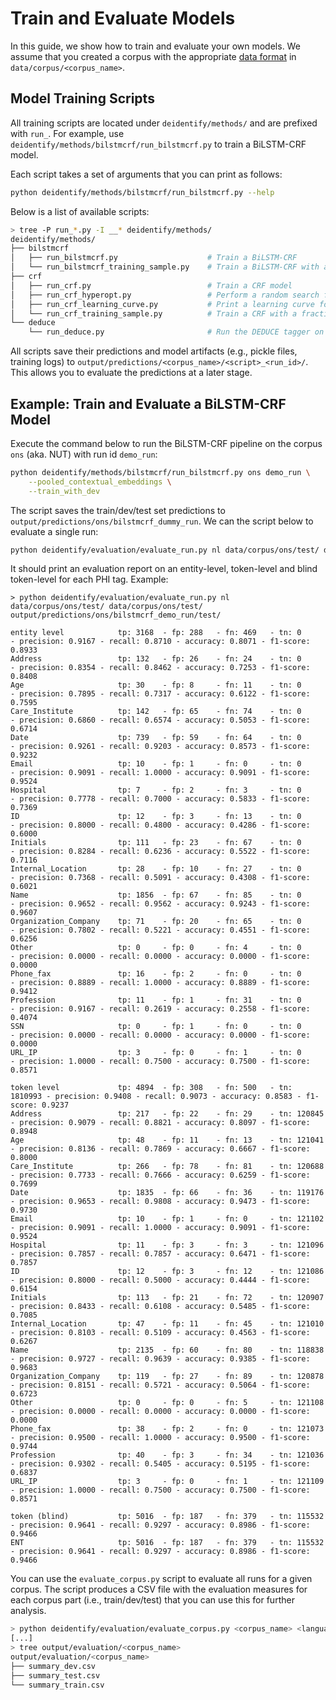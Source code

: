 # Train and Evaluate Models

In this guide, we show how to train and evaluate your own models. We assume that you created a corpus with the appropriate [data format](01_data_format.md) in `data/corpus/<corpus_name>`.

## Model Training Scripts

All training scripts are located under `deidentify/methods/` and are prefixed with `run_`. For example, use `deidentify/methods/bilstmcrf/run_bilstmcrf.py` to train a BiLSTM-CRF model.

Each script takes a set of arguments that you can print as follows:

```sh
python deidentify/methods/bilstmcrf/run_bilstmcrf.py --help
```

Below is a list of available scripts:

```sh
> tree -P run_*.py -I __* deidentify/methods/
deidentify/methods/
├── bilstmcrf
│   ├── run_bilstmcrf.py                    # Train a BiLSTM-CRF
│   └── run_bilstmcrf_training_sample.py    # Train a BiLSTM-CRF with a fraction of the training set
├── crf
│   ├── run_crf.py                          # Train a CRF model
│   ├── run_crf_hyperopt.py                 # Perform a random search for a CRF model
│   ├── run_crf_learning_curve.py           # Print a learning curve for a CRF model
│   └── run_crf_training_sample.py          # Train a CRF with a fraction of the training set
└── deduce
    └── run_deduce.py                       # Run the DEDUCE tagger on your dataset
```

All scripts save their predictions and model artifacts (e.g., pickle files, training logs) to `output/predictions/<corpus_name>/<script>_<run_id>/`. This allows you to evaluate the predictions at a later stage.

## Example: Train and Evaluate a BiLSTM-CRF Model

Execute the command below to run the BiLSTM-CRF pipeline on the corpus `ons` (aka. NUT) with run id `demo_run`:

```sh
python deidentify/methods/bilstmcrf/run_bilstmcrf.py ons demo_run \
    --pooled_contextual_embeddings \
    --train_with_dev
```

The script saves the train/dev/test set predictions to `output/predictions/ons/bilstmcrf_dummy_run`. We can the script below to evaluate a single run:

```sh
python deidentify/evaluation/evaluate_run.py nl data/corpus/ons/test/ data/corpus/ons/test/ output/predictions/ons/bilstmcrf_demo_run/test/
```

It should print an evaluation report on an entity-level, token-level and blind token-level for each PHI tag. Example:

```
> python deidentify/evaluation/evaluate_run.py nl data/corpus/ons/test/ data/corpus/ons/test/ output/predictions/ons/bilstmcrf_demo_run/test/

entity level        	tp: 3168  - fp: 288   - fn: 469   - tn: 0     - precision: 0.9167 - recall: 0.8710 - accuracy: 0.8071 - f1-score: 0.8933
Address             	tp: 132   - fp: 26    - fn: 24    - tn: 0     - precision: 0.8354 - recall: 0.8462 - accuracy: 0.7253 - f1-score: 0.8408
Age                 	tp: 30    - fp: 8     - fn: 11    - tn: 0     - precision: 0.7895 - recall: 0.7317 - accuracy: 0.6122 - f1-score: 0.7595
Care_Institute      	tp: 142   - fp: 65    - fn: 74    - tn: 0     - precision: 0.6860 - recall: 0.6574 - accuracy: 0.5053 - f1-score: 0.6714
Date                	tp: 739   - fp: 59    - fn: 64    - tn: 0     - precision: 0.9261 - recall: 0.9203 - accuracy: 0.8573 - f1-score: 0.9232
Email               	tp: 10    - fp: 1     - fn: 0     - tn: 0     - precision: 0.9091 - recall: 1.0000 - accuracy: 0.9091 - f1-score: 0.9524
Hospital            	tp: 7     - fp: 2     - fn: 3     - tn: 0     - precision: 0.7778 - recall: 0.7000 - accuracy: 0.5833 - f1-score: 0.7369
ID                  	tp: 12    - fp: 3     - fn: 13    - tn: 0     - precision: 0.8000 - recall: 0.4800 - accuracy: 0.4286 - f1-score: 0.6000
Initials            	tp: 111   - fp: 23    - fn: 67    - tn: 0     - precision: 0.8284 - recall: 0.6236 - accuracy: 0.5522 - f1-score: 0.7116
Internal_Location   	tp: 28    - fp: 10    - fn: 27    - tn: 0     - precision: 0.7368 - recall: 0.5091 - accuracy: 0.4308 - f1-score: 0.6021
Name                	tp: 1856  - fp: 67    - fn: 85    - tn: 0     - precision: 0.9652 - recall: 0.9562 - accuracy: 0.9243 - f1-score: 0.9607
Organization_Company	tp: 71    - fp: 20    - fn: 65    - tn: 0     - precision: 0.7802 - recall: 0.5221 - accuracy: 0.4551 - f1-score: 0.6256
Other               	tp: 0     - fp: 0     - fn: 4     - tn: 0     - precision: 0.0000 - recall: 0.0000 - accuracy: 0.0000 - f1-score: 0.0000
Phone_fax           	tp: 16    - fp: 2     - fn: 0     - tn: 0     - precision: 0.8889 - recall: 1.0000 - accuracy: 0.8889 - f1-score: 0.9412
Profession          	tp: 11    - fp: 1     - fn: 31    - tn: 0     - precision: 0.9167 - recall: 0.2619 - accuracy: 0.2558 - f1-score: 0.4074
SSN                 	tp: 0     - fp: 1     - fn: 0     - tn: 0     - precision: 0.0000 - recall: 0.0000 - accuracy: 0.0000 - f1-score: 0.0000
URL_IP              	tp: 3     - fp: 0     - fn: 1     - tn: 0     - precision: 1.0000 - recall: 0.7500 - accuracy: 0.7500 - f1-score: 0.8571

token level         	tp: 4894  - fp: 308   - fn: 500   - tn: 1810993 - precision: 0.9408 - recall: 0.9073 - accuracy: 0.8583 - f1-score: 0.9237
Address             	tp: 217   - fp: 22    - fn: 29    - tn: 120845 - precision: 0.9079 - recall: 0.8821 - accuracy: 0.8097 - f1-score: 0.8948
Age                 	tp: 48    - fp: 11    - fn: 13    - tn: 121041 - precision: 0.8136 - recall: 0.7869 - accuracy: 0.6667 - f1-score: 0.8000
Care_Institute      	tp: 266   - fp: 78    - fn: 81    - tn: 120688 - precision: 0.7733 - recall: 0.7666 - accuracy: 0.6259 - f1-score: 0.7699
Date                	tp: 1835  - fp: 66    - fn: 36    - tn: 119176 - precision: 0.9653 - recall: 0.9808 - accuracy: 0.9473 - f1-score: 0.9730
Email               	tp: 10    - fp: 1     - fn: 0     - tn: 121102 - precision: 0.9091 - recall: 1.0000 - accuracy: 0.9091 - f1-score: 0.9524
Hospital            	tp: 11    - fp: 3     - fn: 3     - tn: 121096 - precision: 0.7857 - recall: 0.7857 - accuracy: 0.6471 - f1-score: 0.7857
ID                  	tp: 12    - fp: 3     - fn: 12    - tn: 121086 - precision: 0.8000 - recall: 0.5000 - accuracy: 0.4444 - f1-score: 0.6154
Initials            	tp: 113   - fp: 21    - fn: 72    - tn: 120907 - precision: 0.8433 - recall: 0.6108 - accuracy: 0.5485 - f1-score: 0.7085
Internal_Location   	tp: 47    - fp: 11    - fn: 45    - tn: 121010 - precision: 0.8103 - recall: 0.5109 - accuracy: 0.4563 - f1-score: 0.6267
Name                	tp: 2135  - fp: 60    - fn: 80    - tn: 118838 - precision: 0.9727 - recall: 0.9639 - accuracy: 0.9385 - f1-score: 0.9683
Organization_Company	tp: 119   - fp: 27    - fn: 89    - tn: 120878 - precision: 0.8151 - recall: 0.5721 - accuracy: 0.5064 - f1-score: 0.6723
Other               	tp: 0     - fp: 0     - fn: 5     - tn: 121108 - precision: 0.0000 - recall: 0.0000 - accuracy: 0.0000 - f1-score: 0.0000
Phone_fax           	tp: 38    - fp: 2     - fn: 0     - tn: 121073 - precision: 0.9500 - recall: 1.0000 - accuracy: 0.9500 - f1-score: 0.9744
Profession          	tp: 40    - fp: 3     - fn: 34    - tn: 121036 - precision: 0.9302 - recall: 0.5405 - accuracy: 0.5195 - f1-score: 0.6837
URL_IP              	tp: 3     - fp: 0     - fn: 1     - tn: 121109 - precision: 1.0000 - recall: 0.7500 - accuracy: 0.7500 - f1-score: 0.8571

token (blind)       	tp: 5016  - fp: 187   - fn: 379   - tn: 115532 - precision: 0.9641 - recall: 0.9297 - accuracy: 0.8986 - f1-score: 0.9466
ENT                 	tp: 5016  - fp: 187   - fn: 379   - tn: 115532 - precision: 0.9641 - recall: 0.9297 - accuracy: 0.8986 - f1-score: 0.9466
```

You can use the `evaluate_corpus.py` script to evaluate all runs for a given corpus. The script produces a CSV file with the evaluation measures for each corpus part (i.e., train/dev/test) that you can use this for further analysis.

```sh
> python deidentify/evaluation/evaluate_corpus.py <corpus_name> <language>
[...]
> tree output/evaluation/<corpus_name>
output/evaluation/<corpus_name>
├── summary_dev.csv
├── summary_test.csv
└── summary_train.csv
```
